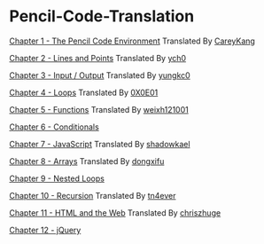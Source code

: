 # Pencil-Code-Translation

[Chapter 1 - The Pencil Code Environment](http://manual.pencilcode.net/home/pdf/101-Chapter1.pdf)
Translated By [CareyKang](https://github.com/CareyKang)

[Chapter 2 - Lines and Points](http://manual.pencilcode.net/home/pdf/102-Chapter2.pdf)
Translated By [ych0](https://github.com/ych0)

[Chapter 3 - Input / Output](http://manual.pencilcode.net/home/pdf/103-Chapter3.pdf)
Translated By [yungkc0](https://github.com/yungkc0)

[Chapter 4 - Loops](http://manual.pencilcode.net/home/pdf/104-Chapter4.pdf)
Translated By [0X0E01](https://github.com/0X0E01)

[Chapter 5 - Functions](http://manual.pencilcode.net/home/pdf/105-Chapter5.pdf)
Translated By [weixh121001](https://github.com/weixh121001)

[Chapter 6 - Conditionals](http://manual.pencilcode.net/home/pdf/106-Chapter6.pdf)

[Chapter 7 - JavaScript](http://manual.pencilcode.net/home/pdf/107-Chapter7.pdf)
Translated By [shadowkael](https://github.com/shadowkael)

[Chapter 8 - Arrays](http://manual.pencilcode.net/home/pdf/108-Chapter8.pdf)
Translated By [dongxifu](https://github.com/dongxifu)

[Chapter 9 - Nested Loops](http://manual.pencilcode.net/home/pdf/109-Chapter9.pdf)

[Chapter 10 - Recursion](http://manual.pencilcode.net/home/pdf/110-Chapter10.pdf)
Translated By [tn4ever](https://github.com/tn4ever)

[Chapter 11 - HTML and the Web](http://manual.pencilcode.net/home/pdf/111-Chapter11.pdf)
Translated By [chriszhuge](https://github.com/chriszhuge)

[Chapter 12 - jQuery](http://manual.pencilcode.net/home/pdf/112-Chapter12.pdf)
